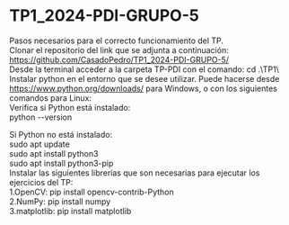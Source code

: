 # TP1_2024-PDI-GRUPO-5

Pasos necesarios para el correcto funcionamiento del TP.  
Clonar el repositorio del link que se adjunta a continuación: https://github.com/CasadoPedro/TP1_2024-PDI-GRUPO-5/  
Desde la terminal acceder a la carpeta TP-PDI con el comando: cd .\TP1\  
Instalar python en el entorno que se desee utilizar. Puede hacerse desde https://www.python.org/downloads/ para Windows, o con los siguientes comandos para Linux:   
Verifica si Python está instalado:  
python --version  
  
Si Python no está instalado:  
sudo apt update  
sudo apt install python3  
sudo apt install python3-pip  
Instalar las siguientes librerías que son necesarias para ejecutar los ejercicios del TP:   
	1.OpenCV: pip install opencv-contrib-Python  
	2.NumPy: pip install numpy  
	3.matplotlib: pip install matplotlib  
